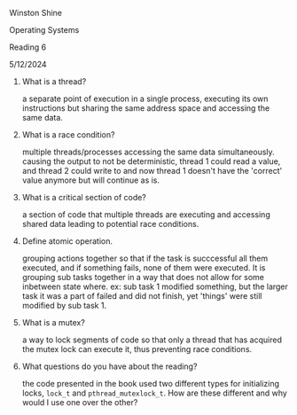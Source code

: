 Winston Shine

Operating Systems

Reading 6

5/12/2024

1. What is a thread?

    a separate point of execution in a single process, executing its own instructions
    but sharing the same address space and accessing the same data. 

2. What is a race condition?

    multiple threads/processes accessing the same data simultaneously.
    causing the output to not be deterministic, thread 1 could read  a value, and
    thread 2 could write to and now thread 1 doesn't have the 'correct' value anymore but
    will continue as is.

3. What is a critical section of code?

    a section of code that multiple threads are executing and accessing shared
    data leading to potential race conditions.
    
4. Define atomic operation.


    grouping actions together so that if the task is succcessful all them executed, and if
    something fails, none of them were executed. It is grouping sub tasks together
    in a way that does not allow for some inbetween state where. ex: sub task 1 modified something,
    but the larger task it was a part of failed and did not finish, yet 'things'
    were still modified by sub task 1.
    

5. What is a mutex?

   a way to lock segments of code so that only a thread that has acquired 
   the mutex lock can execute it, thus preventing race conditions.

6. What questions do you have about the reading?

    the code presented in the book used two different types for initializing locks,
    `lock_t` and `pthread_mutexlock_t`. How are these different and why would I use one over the other?
